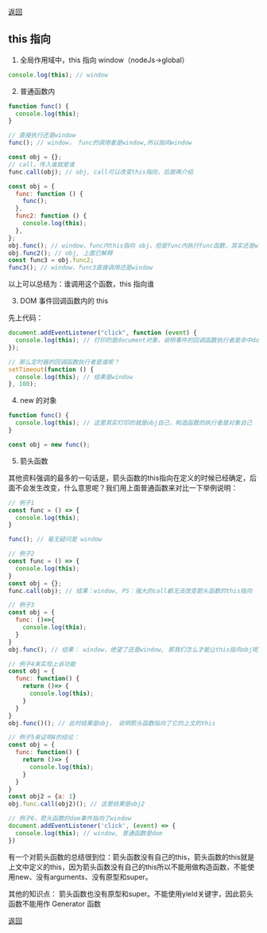 [返回](./#/js/)

## this 指向

1. 全局作用域中，this 指向 window（nodeJs->global）

```javascript
console.log(this); // window
```

2. 普通函数内

```javascript
function func() {
  console.log(this);
}

// 直接执行还是window
func(); // window， func的调用者是window,所以指向window

const obj = {};
// call，传入谁就是谁
func.call(obj); // obj, call可以改变this指向，后面再介绍

const obj = {
  func: function () {
    func();
  },
  func2: function () {
    console.log(this);
  },
};
obj.func(); // window，func内this指向 obj，但是func内执行func函数，其实还是window直接调用的，所以this指向window
obj.func2(); // obj, 上面已解释
const func3 = obj.func2;
func3(); // window，func3直接调用还是window
```

以上可以总结为：谁调用这个函数，this 指向谁

3. DOM 事件回调函数内的 this

先上代码：

```javascript
document.addEventListener("click", function (event) {
  console.log(this); // 打印的是document对象，说明事件的回调函数执行者是命中dom对象
});

// 那么定时器的回调函数执行者是谁呢？
setTimeout(function () {
  console.log(this); // 结果是window
}, 100);
```

4. new 的对象

```javascript
function func() {
  console.log(this); // 这里其实打印的就是obj自己，构造函数的执行者是对象自己
}

const obj = new func();
```

5. 箭头函数

其他资料强调的最多的一句话是，箭头函数的this指向在定义的时候已经确定，后面不会发生改变，什么意思呢？我们用上面普通函数来对比一下举例说明：


```javascript
// 例子1
const func = () => {
  console.log(this);
}

func(); // 毫无疑问是 window

// 例子2
const func = () => {
  console.log(this);
}
const obj = {};
func.call(obj); // 结果：window, PS：强大的call都无法改变箭头函数的this指向

// 例子3
const obj = {
  func: ()=>{
    console.log(this);
  }
}
obj.func(); // 结果： window，绝望了还是window, 那我们怎么才能让this指向obj呢？

// 例子4来实现上诉功能
const obj = {
  func: function() {
    return ()=> {
      console.log(this);
    }
  }
}
obj.func()(); // 此时结果是obj， 说明箭头函数指向了它的上文的this

// 例子5来证明4的结论：
const obj = {
  func: function() {
    return ()=> {
      console.log(this);
    }
  }
}
const obj2 = {a: 1}
obj.func.call(obj2)(); // 这里结果是obj2

// 例子6，箭头函数的dom事件指向了window
document.addEventListener('click', (event) => {
  console.log(this); // window, 普通函数是dom
})

```

有一个对箭头函数的总结很到位：箭头函数没有自己的this，箭头函数的this就是上文中定义的this，因为箭头函数没有自己的this所以不能用做构造函数，不能使用new、没有arguments、没有原型和super。

其他的知识点： 箭头函数也没有原型和super。不能使用yield关键字，因此箭头函数不能用作 Generator 函数

[返回](./#/js/)
